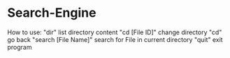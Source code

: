 # Search-Engine

How to use:
"dir" list directory content
"cd [File ID]" change directory
"cd" go back
"search [File Name]" search for File in current directory
"quit" exit program

